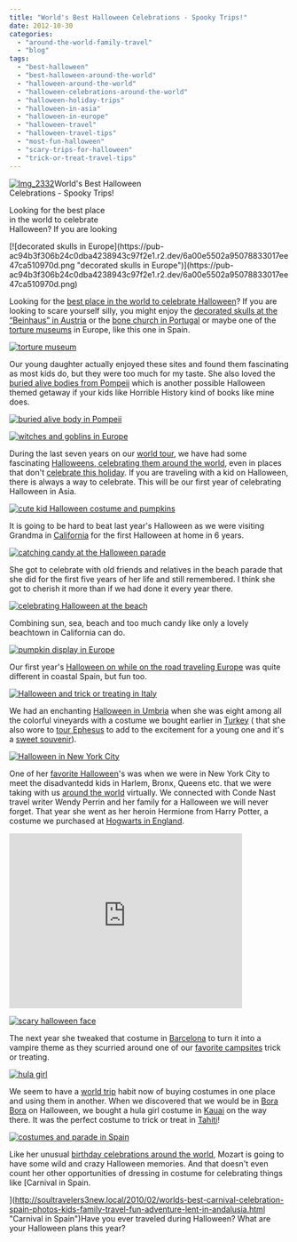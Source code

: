 ```yaml
---
title: "World's Best Halloween Celebrations - Spooky Trips!"
date: 2012-10-30
categories: 
  - "around-the-world-family-travel"
  - "blog"
tags: 
  - "best-halloween"
  - "best-halloween-around-the-world"
  - "halloween-around-the-world"
  - "halloween-celebrations-around-the-world"
  - "halloween-holiday-trips"
  - "halloween-in-asia"
  - "halloween-in-europe"
  - "halloween-travel"
  - "halloween-travel-tips"
  - "most-fun-halloween"
  - "scary-trips-for-halloween"
  - "trick-or-treat-travel-tips"
---
```


[![Img_2332](https://pub-ac94b3f306b24c0dba4238943c97f2e1.r2.dev/6a00e5502a95078833017d3d075c78970c.png "Img_2332")](https://pub-ac94b3f306b24c0dba4238943c97f2e1.r2.dev/6a00e5502a95078833017d3d075c78970c.png)World's Best Halloween  
Celebrations - Spooky Trips!  
  
Looking for the best place  
in the world to celebrate  
Halloween? If you are looking

<!--more--> [![decorated skulls in Europe](https://pub-ac94b3f306b24c0dba4238943c97f2e1.r2.dev/6a00e5502a95078833017ee47ca510970d.png "decorated skulls in Europe")](https://pub-ac94b3f306b24c0dba4238943c97f2e1.r2.dev/6a00e5502a95078833017ee47ca510970d.png)  
  
Looking for the [best place in the world to celebrate Halloween](http://soultravelers3new.local/2009/10/best-halloween-europe-or-us-conde-nast-youtube-video-social-media-twitter-nyc-wendy-perrin.html "best place in the world to celebrate Halloween")? If you are looking to scare yourself silly, you might enjoy the [decorated skulls at the “Beinhaus” in Austria](http://soultravelers3new.local/2007/10/salt-mine-iron.html "decorated skulls austria") or the [bone church in Portugal](http://soultravelers3new.local/2008/07/book-fairwifi-b.html "bone church portugal") or maybe one of the [torture museums](http://soultravelers3new.local/2008/11/more-santillana.html "torture museums Europe") in Europe, like this one in Spain.  
  
[![torture museum](https://pub-ac94b3f306b24c0dba4238943c97f2e1.r2.dev/6a00e5502a95078833017ee47cb10a970d.jpg "torture museum")](https://pub-ac94b3f306b24c0dba4238943c97f2e1.r2.dev/6a00e5502a95078833017ee47cb10a970d.jpg)  
  
Our young daughter actually enjoyed these sites and found them fascinating as most kids do, but they were too much for my taste. She also loved the [buried alive bodies from Pompeii](http://soultravelers3new.local/2008/04/pompeiiburied-a.html "buried alive body Pompeii") which is another possible Halloween themed getaway if your kids like Horrible History kind of books like mine does.  
  
[![buried alive body in Pompeii ](https://pub-ac94b3f306b24c0dba4238943c97f2e1.r2.dev/6a00e5502a95078833017c32d8d68f970b.png "buried alive body in Pompeii ")](https://pub-ac94b3f306b24c0dba4238943c97f2e1.r2.dev/6a00e5502a95078833017c32d8d68f970b.png)  
  
[![witches and goblins in Europe](https://pub-ac94b3f306b24c0dba4238943c97f2e1.r2.dev/6a00e5502a95078833017ee47d2476970d.jpg "witches and goblins in Europe")](https://pub-ac94b3f306b24c0dba4238943c97f2e1.r2.dev/6a00e5502a95078833017ee47d2476970d.jpg)  
  
  
During the last seven years on our [world tour](http://soultravelers3new.local/2012/01/amazing-family-world-tour.html "family trip around the world - long term travel"), we have had some fascinating [Halloweens, celebrating them around the world](http://soultravelers3new.local/2011/10/halloween-around-the-world.html "celebrating Halloween around the world"), even in places that don't [celebrate this holiday](http://soultravelers3new.local/2012/10/halloween-jack-o-lantern-fun.html "Halloween and pumpkins"). If you are traveling with a kid on Halloween, there is always a way to celebrate. This will be our first year of celebrating Halloween in Asia.  
  
[![cute kid Halloween costume and pumpkins](https://pub-ac94b3f306b24c0dba4238943c97f2e1.r2.dev/6a00e5502a95078833017d3d077e07970c.jpg "cute kid Halloween costume and pumpkins")](https://pub-ac94b3f306b24c0dba4238943c97f2e1.r2.dev/6a00e5502a95078833017d3d077e07970c.jpg)  
  
It is going to be hard to beat last year's Halloween as we were visiting Grandma in [California](http://soultravelers3new.local/2012/08/top-10-california-destinations.html "california") for the first Halloween at home in 6 years.  
  
[![catching candy at the Halloween parade](https://pub-ac94b3f306b24c0dba4238943c97f2e1.r2.dev/6a00e5502a95078833017d3d078124970c.jpg "catching candy at the Halloween parade")](https://pub-ac94b3f306b24c0dba4238943c97f2e1.r2.dev/6a00e5502a95078833017d3d078124970c.jpg)  
  
She got to celebrate with old friends and relatives in the beach parade that she did for the first five years of her life and still remembered. I think she got to cherish it more than if we had done it every year there.  
  
[![celebrating Halloween at the beach](https://pub-ac94b3f306b24c0dba4238943c97f2e1.r2.dev/6a00e5502a95078833017c32d8e9cb970b.jpg "celebrating Halloween at the beach")](https://pub-ac94b3f306b24c0dba4238943c97f2e1.r2.dev/6a00e5502a95078833017c32d8e9cb970b.jpg)  
  
  
Combining sun, sea, beach and too much candy like only a lovely beachtown in California can do.  
  
[![pumpkin display in Europe](https://pub-ac94b3f306b24c0dba4238943c97f2e1.r2.dev/6a00e5502a95078833017c32d8f231970b.png "pumpkin display in Europe")](https://pub-ac94b3f306b24c0dba4238943c97f2e1.r2.dev/6a00e5502a95078833017c32d8f231970b.png)  
  
  
Our first year's [Halloween on while on the road traveling Europe](http://soultravelers3new.local/2006/10/happy-halloween.html "Halloween in Europe on road trip") was quite different in coastal Spain, but fun too.  
  
[![Halloween and trick or treating in Italy](https://pub-ac94b3f306b24c0dba4238943c97f2e1.r2.dev/6a00e5502a95078833017d3d07b368970c.png "Halloween and trick or treating in Italy")](https://pub-ac94b3f306b24c0dba4238943c97f2e1.r2.dev/6a00e5502a95078833017d3d07b368970c.png)  
  
We had an enchanting [Halloween in Umbria](http://soultravelers3new.local/2008/03/ahhhumbria.html "Halloween in Italy") when she was eight among all the colorful vineyards with a costume we bought earlier in [Turkey](http://soultravelers3new.local/2007/07/sirince-charms.html "turkey travel") ( that she also wore to [tour Ephesus](http://soultravelers3new.local/2007/07/ephesus-stellar.html "touring ephesus with kids") to add to the excitement for a young one and it's a [sweet souvenir](http://soultravelers3new.local/2011/09/souvenirs-what-do-you-buy-.html "souvenirs and travel")).  
  
[![Halloween in New York City](https://pub-ac94b3f306b24c0dba4238943c97f2e1.r2.dev/6a00e5502a95078833017d3d07c8dc970c.jpg "Halloween in New York City")](https://pub-ac94b3f306b24c0dba4238943c97f2e1.r2.dev/6a00e5502a95078833017d3d07c8dc970c.jpg)  
  
One of her [favorite Halloween](http://soultravelers3new.local/2009/10/best-halloween-europe-or-us-conde-nast-youtube-video-social-media-twitter-nyc-wendy-perrin.html "favorite halloween in NYC")'s was when we were in New York City to meet the disadvantedd kids in Harlem, Bronx, Queens etc. that we were taking with us [around the world](http://soultravelers3new.local/2010/04/around-the-world-family-travel-soultravelers3-digital-nomad-global-international-family-travel.html "around the world") virtually. We connected with Conde Nast travel writer Wendy Perrin and her family for a Halloween we will never forget. That year she went as her heroin Hermione from Harry Potter, a costume we purchased at [Hogwarts in England](http://www.youtube.com/watch?gl=US&v=FSB7Gictlag "flying with harry potter at hogwarts in UK").  
  

<iframe src="http://www.youtube.com/embed/4Dhrr12PbvA?rel=0" width="420" frameborder="0" height="315"></iframe>

  
  
[![scary halloween face](https://pub-ac94b3f306b24c0dba4238943c97f2e1.r2.dev/6a00e5502a95078833017c32d945be970b.jpg "scary halloween face")](https://pub-ac94b3f306b24c0dba4238943c97f2e1.r2.dev/6a00e5502a95078833017c32d945be970b.jpg)  
  
  
  
The next year she tweaked that costume in [Barcelona](http://soultravelers3new.local/2011/07/costa-brava-and-barcelona.html "barcelona") to turn it into a vampire theme as they scurried around one of our [favorite campsites](http://soultravelers3new.local/2007/05/barcelona-beach.html "beach resort campground barcelona") trick or treating.  
  
[![hula girl](https://pub-ac94b3f306b24c0dba4238943c97f2e1.r2.dev/6a00e5502a95078833017c32d937be970b.jpg "hula girl")](https://pub-ac94b3f306b24c0dba4238943c97f2e1.r2.dev/6a00e5502a95078833017c32d937be970b.jpg)  
  
We seem to have a [world trip](http://soultravelers3new.local/2010/09/8-reasons-for-a-family-world-trip-international-vacations-holidays-abroad-longterm-travel-rtw.html "world trip") habit now of buying costumes in one place and using them in another. When we discovered that we would be in [Bora Bora](http://soultravelers3new.local/2010/11/bora-bora-on-a-cheap-budget-travel-tahiti-moorea-and-french-polynesia.html "bora bora vacation") on Halloween, we bought a hula girl costume in [Kauai](http://soultravelers3new.local/2010/10/family-travel-kauai-hawaii-photo-luau-hawaiin-culture-napali-coast-sail-best-for-kids.html "kauai, Hawaii") on the way there. It was the perfect costume to trick or treat in [Tahiti](http://soultravelers3new.local/2012/09/the-ultimate-tahiti-vacation-on-a-backpacker-low-budget.html "tahitit travel tips")!  
  
[![costumes and parade in Spain](https://pub-ac94b3f306b24c0dba4238943c97f2e1.r2.dev/6a00e5502a95078833017c32d93d49970b.jpg "costumes and parade in Spain")](https://pub-ac94b3f306b24c0dba4238943c97f2e1.r2.dev/6a00e5502a95078833017c32d93d49970b.jpg)  
  
  
Like her unusual [birthday celebrations around the world](http://soultravelers3new.local/2011/10/celebrating-kids-birthdays-while-traveling.html "celebrating birthdays around the world"), Mozart is going to have some wild and crazy Halloween memories. And that doesn't even count her other opportunities of dressing in costume for celebrating things like [Carnival in Spain.  
  
  
](http://soultravelers3new.local/2010/02/worlds-best-carnival-celebration-spain-photos-kids-family-travel-fun-adventure-lent-in-andalusia.html "Carnival in Spain")Have you ever traveled during Halloween? What are your Halloween plans this year?
